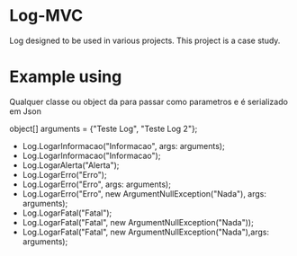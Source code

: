 # Log-MVC
Log designed to be used in various projects. This project is a case study.

# Example using 

  Qualquer classe ou object da para passar como parametros e é serializado em Json
  
  object[] arguments =   {"Teste Log", "Teste Log 2"};

* Log.LogarInformacao("Informacao", args: arguments);
* Log.LogarInformacao("Informacao");
* Log.LogarAlerta("Alerta");
* Log.LogarErro("Erro");
* Log.LogarErro("Erro", args: arguments);
* Log.LogarErro("Erro", new ArgumentNullException("Nada"), args: arguments);
* Log.LogarFatal("Fatal");
* Log.LogarFatal("Fatal", new ArgumentNullException("Nada"));
* Log.LogarFatal("Fatal", new ArgumentNullException("Nada"),args: arguments);

